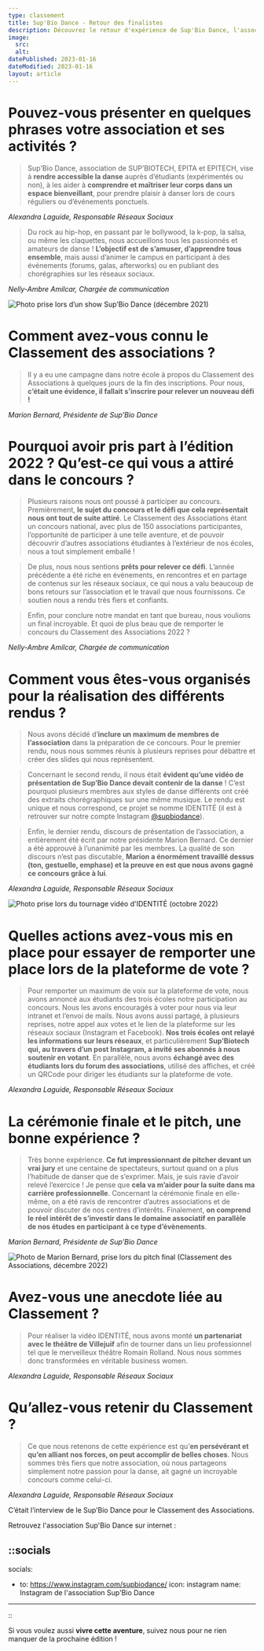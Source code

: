 ```yaml
---
type: classement
title: Sup'Bio Dance - Retour des finalistes
description: Découvrez le retour d'expérience de Sup'Bio Dance, l'association de danse de Sup'Biotech, Epita et Epitech. Sup'Bio Dance est arrivée à la première place du podium pour l'édition 2022.
image:
  src:
  alt:
datePublished: 2023-01-16
dateModified: 2023-01-16
layout: article
---
```


# Pouvez-vous présenter en quelques phrases votre association et ses activités ?

> Sup'Bio Dance, association de SUP’BIOTECH, EPITA et EPITECH, vise à **rendre accessible la danse** auprès d’étudiants (expérimentés ou non), à les aider à **comprendre et maîtriser leur corps dans un espace bienveillant**, pour prendre plaisir à danser lors de cours réguliers ou d’événements ponctuels.
> 

*Alexandra Laguide, Responsable Réseaux Sociaux*

> Du rock au hip-hop, en passant par le bollywood, la k-pop, la salsa, ou même les claquettes, nous accueillons tous les passionnés et amateurs de danse ! **L’objectif est de s’amuser, d’apprendre tous ensemble**, mais aussi d’animer le campus en participant à des événements (forums, galas, afterworks) ou en publiant des chorégraphies sur les réseaux sociaux.
> 

*Nelly-Ambre Amilcar, Chargée de communication*

![Photo prise lors d’un show Sup’Bio Dance (décembre 2021)](https://s3-us-west-2.amazonaws.com/secure.notion-static.com/57702149-ccc9-429b-9291-115a876f9081/52218906572_2a113ba472_k.jpg)

# Comment avez-vous connu le Classement des associations ?

> Il y a eu une campagne dans notre école à propos du Classement des Associations à quelques jours de la fin des inscriptions. Pour nous, **c’était une évidence, il fallait s’inscrire pour relever un nouveau défi !**
> 

*Marion Bernard, Présidente de Sup’Bio Dance*

# Pourquoi avoir pris part à l’édition 2022 ? Qu’est-ce qui vous a attiré dans le concours ?

> Plusieurs raisons nous ont poussé à participer au concours. Premièrement, **le sujet du concours et le défi que cela représentait nous ont tout de suite attiré**. Le Classement des Associations étant un concours national, avec plus de 150 associations participantes, l’opportunité de participer à une telle aventure, et de pouvoir découvrir d’autres associations étudiantes à l’extérieur de nos écoles, nous a tout simplement emballé !
> 

> De plus, nous nous sentions **prêts pour relever ce défi**. L’année précédente a été riche en évènements, en rencontres et en partage de contenus sur les réseaux sociaux, ce qui nous a valu beaucoup de bons retours sur l’association et le travail que nous fournissons. Ce soutien nous a rendu très fiers et confiants.
> 

> Enfin, pour conclure notre mandat en tant que bureau, nous voulions un final incroyable. Et quoi de plus beau que de remporter le concours du Classement des Associations 2022 ?
> 

*Nelly-Ambre Amilcar, Chargée de communication*

# Comment vous êtes-vous organisés pour la réalisation des différents rendus ?

> Nous avons décidé d’**inclure un maximum de membres de l’association** dans la préparation de ce concours. Pour le premier rendu, nous nous sommes réunis à plusieurs reprises pour débattre et créer des slides qui nous représentent.
> 

> Concernant le second rendu, il nous était **évident qu’une vidéo de présentation de Sup’Bio Dance devait contenir de la danse** ! C’est pourquoi plusieurs membres aux styles de danse différents ont créé des extraits chorégraphiques sur une même musique. Le rendu est unique et nous correspond, ce projet se nomme IDENTITÉ (il est à retrouver sur notre compte Instagram [@supbiodance](https://www.instagram.com/supbiodance/)).
>

> Enfin, le dernier rendu, discours de présentation de l’association, a entièrement été écrit par notre présidente Marion Bernard. Ce dernier a été approuvé à l’unanimité par les membres.
La qualité de son discours n’est pas discutable, **Marion a énormément travaillé dessus (ton, gestuelle, emphase) et la preuve en est que nous avons gagné ce concours grâce à lui**.
> 

*Alexandra Laguide, Responsable Réseaux Sociaux*

![Photo prise lors du tournage vidéo d'IDENTITÉ (octobre 2022)](https://s3-us-west-2.amazonaws.com/secure.notion-static.com/8a347f3b-4a32-4e44-9404-2378209d436c/IMG_3163.jpeg)

# Quelles actions avez-vous mis en place pour essayer de remporter une place lors de la plateforme de vote ?

> Pour remporter un maximum de voix sur la plateforme de vote, nous avons annoncé aux étudiants des trois écoles notre participation au concours. Nous les avons encouragés à voter pour nous via leur intranet et l’envoi de mails. Nous avons aussi partagé, à plusieurs reprises, notre appel aux votes et le lien de la plateforme sur les réseaux sociaux (Instagram et Facebook). **Nos trois écoles ont relayé les informations sur leurs réseaux**, et particulièrement **Sup’Biotech qui, au travers d’un post Instagram, a invité ses abonnés à nous soutenir en votant**. En parallèle, nous avons **échangé avec des étudiants lors du forum des associations**, utilisé des affiches, et créé un QRCode pour diriger les étudiants sur la plateforme de vote.
> 

*Alexandra Laguide, Responsable Réseaux Sociaux*

# La cérémonie finale et le pitch, une bonne expérience ?

> Très bonne expérience. **Ce fut impressionnant de pitcher devant un vrai jury** et une centaine de spectateurs, surtout quand on a plus l’habitude de danser que de s’exprimer. Mais, je suis ravie d’avoir relevé l’exercice ! Je pense que **cela va m’aider pour la suite dans ma carrière professionnelle**. Concernant la cérémonie finale en elle-même, on a été ravis de rencontrer d’autres associations et de pouvoir discuter de nos centres d’intérêts. Finalement, **on comprend le réel intérêt de s’investir dans le domaine associatif en parallèle de nos études en participant à ce type d’évènements**.
> 

*Marion Bernard, Présidente de Sup’Bio Dance*

![Photo de Marion Bernard, prise lors du pitch final (Classement des Associations,
décembre 2022)](https://s3-us-west-2.amazonaws.com/secure.notion-static.com/78b4529f-76df-4883-91a9-6a8df985cd39/Classement_des_associations-149.jpg)

# Avez-vous une anecdote liée au Classement ?

> Pour réaliser la vidéo IDENTITÉ, nous avons monté **un partenariat avec le théâtre de Villejuif** afin de tourner dans un lieu professionnel tel que le merveilleux théâtre Romain Rolland. Nous nous sommes donc transformées en véritable business women.
> 

*Alexandra Laguide, Responsable Réseaux Sociaux*

# Qu’allez-vous retenir du Classement ?

> Ce que nous retenons de cette expérience est qu’**en persévérant et qu’en alliant nos forces, on peut accomplir de belles choses**. Nous sommes très fiers que notre association, où nous partageons simplement notre passion pour la danse, ait gagné un incroyable concours comme celui-ci.
> 

*Alexandra Laguide, Responsable Réseaux Sociaux*


C’était l’interview de le Sup’Bio Dance pour le Classement des Associations.

Retrouvez l'association Sup'Bio Dance sur internet :

::socials
---
socials:
  - to: https://www.instagram.com/supbiodance/
    icon: instagram
    name: Instagram de l'association Sup'Bio Dance

---
::

Si vous voulez aussi **vivre cette aventure**, suivez nous pour ne rien manquer de la prochaine édition !